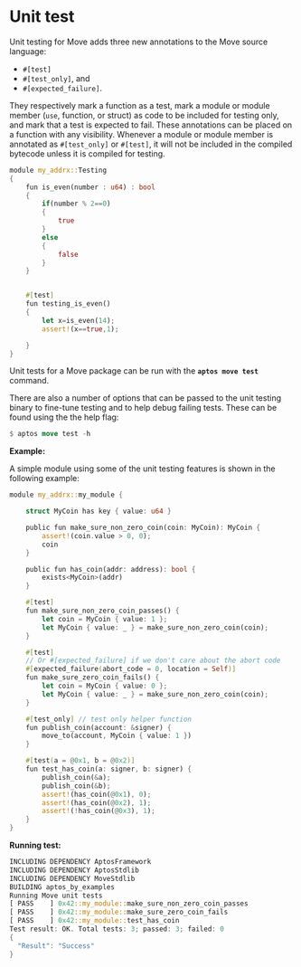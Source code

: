 # Unit test

Unit testing for Move adds three new annotations to the Move source language:

* `#[test]`
* `#[test_only]`, and
* `#[expected_failure]`.

They respectively mark a function as a test, mark a module or module member (`use`, function, or struct) as code to be included for testing only, and mark that a test is expected to fail. These annotations can be placed on a function with any visibility. Whenever a module or module member is annotated as `#[test_only]` or `#[test]`, it will not be included in the compiled bytecode unless it is compiled for testing.

```rust
module my_addrx::Testing
{
    fun is_even(number : u64) : bool
    {
        if(number % 2==0)
        {
            true
        }
        else
        {
            false
        }
    }


    #[test]
    fun testing_is_even()
    {
        let x=is_even(14);
        assert!(x==true,1);

    }
}
```

Unit tests for a Move package can be run with the **`aptos move test`** command.

There are also a number of options that can be passed to the unit testing binary to fine-tune testing and to help debug failing tests. These can be found using the the help flag:

```rust
$ aptos move test -h
```

**Example:**

A simple module using some of the unit testing features is shown in the following example:

```rust
module my_addrx::my_module {

    struct MyCoin has key { value: u64 }

    public fun make_sure_non_zero_coin(coin: MyCoin): MyCoin {
        assert!(coin.value > 0, 0);
        coin
    }

    public fun has_coin(addr: address): bool {
        exists<MyCoin>(addr)
    }

    #[test]
    fun make_sure_non_zero_coin_passes() {
        let coin = MyCoin { value: 1 };
        let MyCoin { value: _ } = make_sure_non_zero_coin(coin);
    }

    #[test]
    // Or #[expected_failure] if we don't care about the abort code
    #[expected_failure(abort_code = 0, location = Self)]
    fun make_sure_zero_coin_fails() {
        let coin = MyCoin { value: 0 };
        let MyCoin { value: _ } = make_sure_non_zero_coin(coin);
    }

    #[test_only] // test only helper function
    fun publish_coin(account: &signer) {
        move_to(account, MyCoin { value: 1 })
    }

    #[test(a = @0x1, b = @0x2)]
    fun test_has_coin(a: signer, b: signer) {
        publish_coin(&a);
        publish_coin(&b);
        assert!(has_coin(@0x1), 0);
        assert!(has_coin(@0x2), 1);
        assert!(!has_coin(@0x3), 1);
    }
}
```

**Running test:**

```rust
INCLUDING DEPENDENCY AptosFramework
INCLUDING DEPENDENCY AptosStdlib
INCLUDING DEPENDENCY MoveStdlib
BUILDING aptos_by_examples
Running Move unit tests
[ PASS    ] 0x42::my_module::make_sure_non_zero_coin_passes
[ PASS    ] 0x42::my_module::make_sure_zero_coin_fails
[ PASS    ] 0x42::my_module::test_has_coin
Test result: OK. Total tests: 3; passed: 3; failed: 0
{
  "Result": "Success"
}
```
